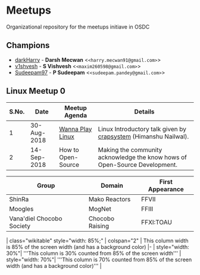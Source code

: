 # Meetups
Organizational repository for the meetups initiave in OSDC

## Champions
* [darkHarry](https://github.com/darkharry) - **Darsh Mecwan** &lt;`<harry.mecwan91@gmail.com>`&gt;
* [v1shvesh](https://github.com/v1shvesh) - **S Vishvesh** &lt;`<maxim260598@gmail.com>`&gt;
* [Sudeepam97](https://github.com/Sudeepam97) - **P Sudeepam** &lt;`<sudeepam.pandey@gmail.com>`&gt;

## Linux Meetup 0

S.No.| Date        | Meetup Agenda                        | Details  
---- | ----------- | ------------------------------------ | --------
  1  | 30-Aug-2018 | [Wanna Play Linux](./linux-meetup-0) | Linux Introductory talk given by [crapsystem](https://github.com/crapsystem) (Himanshu Nailwal). 
  2  | 14-Sep-2018 | How to Open-Source                   | Making the community acknowledge the know hows of Open-Source Development. 




Group                     | Domain          | First Appearance
------------------------- | --------------- | ----------------
ShinRa                    | Mako Reactors   | FFVII
Moogles                   | MogNet          | FFIII
Vana'diel Chocobo Society | Chocobo Raising | FFXI:TOAU

| class="wikitable" style="width: 85%;"
| colspan="2" | This column width is 85% of the screen width (and has a background color)
|-
| style="width: 30%"| '''This column is 30% counted from 85% of the screen width'''
| style="width: 70%"| '''This column is 70% counted from 85% of the screen width (and has a background color)'''
|
